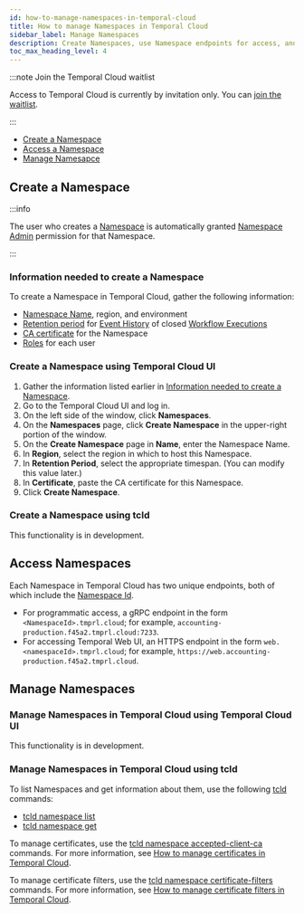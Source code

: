 ```yaml
---
id: how-to-manage-namespaces-in-temporal-cloud
title: How to manage Namespaces in Temporal Cloud
sidebar_label: Manage Namespaces
description: Create Namespaces, use Namespace endpoints for access, and obtain Namespace information.
toc_max_heading_level: 4
---
```


<!-- THIS FILE IS GENERATED. DO NOT EDIT THIS FILE DIRECTLY -->

:::note Join the Temporal Cloud waitlist

Access to Temporal Cloud is currently by invitation only.
You can [join the waitlist](https://pages.temporal.io/cloud-early-access).

:::

- [Create a Namespace](#create-a-namespace-in-temporal-cloud)
- [Access a Namespace](#access-a-namespace-in-temporal-cloud)
- [Manage Namesapce](#manage-existing-namespaces-in-temporal-cloud)

## Create a Namespace

:::info

The user who creates a [Namespace](/namespaces) is automatically granted [Namespace Admin](/cloud/#namespace-level-permissions) permission for that Namespace.

:::

<!--- What information do I need to create a Namespace in Temporal Cloud? --->

### Information needed to create a Namespace

To create a Namespace in Temporal Cloud, gather the following information:

- [Namespace Name](/cloud/#cloud-namespace), region, and environment
- [Retention period](/clusters/#retention-period) for [Event History](/workflows#event-history) of closed [Workflow Executions](/workflows#workflow-executions)
- [CA certificate](/cloud/how-to-manage-certificates-in-temporal-cloud#requirements-for-client-certificates) for the Namespace
- [Roles](/cloud/#account-level-roles) for each user

<!--- How to create a Namespace in Temporal Cloud using Temporal Cloud UI --->

### Create a Namespace using Temporal Cloud UI

1. Gather the information listed earlier in [Information needed to create a Namespace](#information-needed-to-create-a-namespace).
1. Go to the Temporal Cloud UI and log in.
1. On the left side of the window, click **Namespaces**.
1. On the **Namespaces** page, click **Create Namespace** in the upper-right portion of the window.
1. On the **Create Namespace** page in **Name**, enter the Namespace Name.
1. In **Region**, select the region in which to host this Namespace.
1. In **Retention Period**, select the appropriate timespan. (You can modify this value later.)
1. In **Certificate**, paste the CA certificate for this Namespace.
1. Click **Create Namespace**.

<!--- How to create a Namespace in Temporal Cloud using tcld --->

### Create a Namespace using tcld

This functionality is in development.

## Access Namespaces

<!--- How to access a Namespace in Temporal Cloud --->

Each Namespace in Temporal Cloud has two unique endpoints, both of which include the [Namespace Id](/cloud/#cloud-namespace-id).

- For programmatic access, a gRPC endpoint in the form `<NamespaceId>.tmprl.cloud`; for example, `accounting-production.f45a2.tmprl.cloud:7233`.
- For accessing Temporal Web UI, an HTTPS endpoint in the form `web.<namespaceId>.tmprl.cloud`; for example, `https://web.accounting-production.f45a2.tmprl.cloud`.

## Manage Namespaces

<!--- How to manage Namespaces in Temporal Cloud using Temporal Cloud UI --->

### Manage Namespaces in Temporal Cloud using Temporal Cloud UI

This functionality is in development.

<!--- How to manage Namespaces in Temporal Cloud using tcld --->

### Manage Namespaces in Temporal Cloud using tcld

To list Namespaces and get information about them, use the following [tcld](/cloud/tcld/) commands:

- [tcld namespace list](/cloud/tcld/namespace/list)
- [tcld namespace get](/cloud/tcld/namespace/get)

To manage certificates, use the [tcld namespace accepted-client-ca](/cloud/tcld/namespace/accepted-client-ca/) commands.
For more information, see [How to manage certificates in Temporal Cloud](/cloud/how-to-manage-certificates-in-temporal-cloud).

To manage certificate filters, use the [tcld namespace certificate-filters](/cloud/tcld/namespace/certificate-filters/) commands.
For more information, see [How to manage certificate filters in Temporal Cloud](/cloud/#manage-certificate-filters-in-temporal-cloud).

